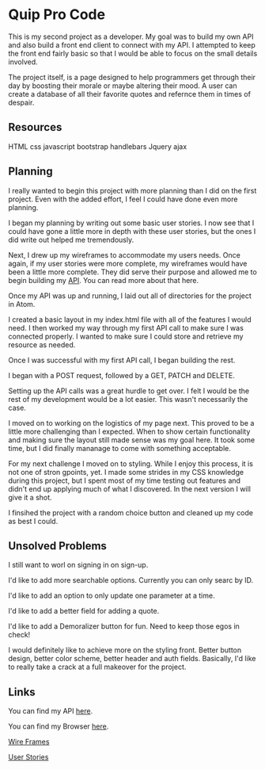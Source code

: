 # Quip Pro Code

This is my second project as a developer. My goal was to build my own API and
also build a front end client to connect with my API. I attempted to keep the
front end fairly basic so that I would be able to focus on the small details
involved.

The project itself, is a page designed to help programmers get through their
day by boosting their morale or maybe altering their mood. A user can create a
database of all their favorite quotes and refernce them in times of despair.

## Resources

HTML
css
javascript
bootstrap
handlebars
Jquery
ajax

## Planning

I really wanted to begin this project with more planning than I did on the
first project. Even with the added effort, I feel I could have done even more
planning.

I began my planning by writing out some basic user stories. I now see that I
could have gone a little more in depth with these user stories, but the ones I
did write out helped me tremendously.

Next, I drew up my wireframes to accommodate my users needs. Once again, if my
user stories were more complete, my wireframes would have been a little more
complete. They did serve their purpose and allowed me to begin building my <a href="https://github.com/GMorse19/project-2-api.git">API</a>.
You can read more about that here.

Once my API was up and running, I laid out all of directories for the project
in Atom.

I created a basic layout in my index.html file with all of the features I
would need. I then worked my way through my first API call to make sure I was connected properly. I wanted to make sure I could store and retrieve my resource
as needed.

Once I was successful with my first API call, I began building the rest.

I began with a POST request, followed by a GET, PATCH and DELETE.

Setting up the API calls was a great hurdle to get over. I felt I would be the
rest of my development would be a lot easier. This wasn't necessarily the case.

I moved on to working on the logistics of my page next. This proved to be a
little more challenging than I expected. When to show certain functionality and making sure the layout still made sense was my goal here. It took some time, but
I did finally mananage to come with something acceptable.

For my next challenge I moved on to styling. While I enjoy this process, it is
not one of stron gpoints, yet. I made some strides in my CSS knowledge during
this project, but I spent most of my time testing out features and didn't end up
applying much of what I discovered. In the next version I will give it a shot.

I finsihed the project with a random choice button and cleaned up my code as
best I could.

## Unsolved Problems

I still want to worl on signing in on sign-up.

I'd like to add more searchable options. Currently you can only searc by ID.

I'd like to add an option to only update one parameter at a time.

I'd like to add a better field for adding a quote.

I'd like to add a Demoralizer button for fun. Need to keep those egos in check!

I would definitely like to achieve more on the styling front. Better button
design, better color scheme, better header and auth fields. Basically, I'd like
to really take a crack at a full makeover for the project.

## Links

You can find my API <a href="https://github.com/GMorse19/project-2-api.git">here</a>.

You can find my Browser <a href="https://gmorse19.github.io/project-2-browser-GMorse/">here</a>.

<a href="https://imgur.com/ROJkHeH">Wire Frames</a>

<a href="https://imgur.com/RtQedZ1">User Stories</a>
